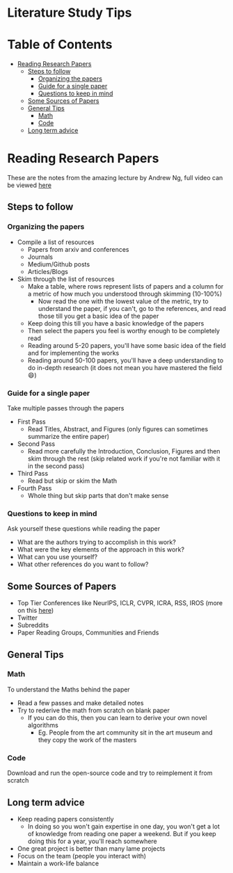 # Literature Study Tips

# Table of Contents

* [Reading Research Papers](#reading-research-papers)
    * [Steps to follow](#steps-to-follow)
        * [Organizing the papers](#organizing-the-papers)
        * [Guide for a single paper](#guide-for-a-single-paper)
        * [Questions to keep in mind](#questions-to-keep-in-mind)
    * [Some Sources of Papers](#some-sources-of-papers)
    * [General Tips](#general-tips)
        * [Math](#math)
        * [Code](#code)
    * [Long term advice](#long-term-advice)

# Reading Research Papers

These are the notes from the amazing lecture by Andrew Ng, full video can be viewed [here](https://www.youtube.com/watch?v=733m6qBH-jI)

## Steps to follow

### Organizing the papers 

- Compile a list of resources
    - Papers from arxiv and conferences
    - Journals
    - Medium/Github posts
    - Articles/Blogs
- Skim through the list of resources
    - Make a table, where rows represent lists of papers and a column for a metric of how much you understood through skimming (10-100%)
    	- Now read the one with the lowest value of the metric, try to understand the paper, if you can't, go to the references, and read those till you get a basic idea of the paper
	- Keep doing this till you have a basic knowledge of the papers
    - Then select the papers you feel is worthy enough to be completely read
    - Reading around 5-20 papers, you'll have some basic idea of the field and for implementing the works
    - Reading around 50-100 papers, you'll have a deep understanding to do in-depth research (it does not mean you have mastered the field :smile:)

### Guide for a single paper 

Take multiple passes through the papers
- First Pass
    - Read Titles, Abstract, and Figures (only figures can sometimes summarize the entire paper)
- Second Pass
    - Read more carefully the Introduction, Conclusion, Figures and then skim through the rest (skip related work if you're not familiar with it in the second pass)
- Third Pass
    - Read but skip or skim the Math
- Fourth Pass
    - Whole thing but skip parts that don't make sense

### Questions to keep in mind

Ask yourself these questions while reading the paper
- What are the authors trying to accomplish in this work? 
- What were the key elements of the approach in this work?
- What can you use yourself?
- What other references do you want to follow?

## Some Sources of Papers

* Top Tier Conferences like NeurIPS, ICLR, CVPR, ICRA, RSS, IROS (more on this [here](https://github.com/IvLabs/resources/tree/master/conferences))
* Twitter
* Subreddits
* Paper Reading Groups, Communities and Friends

## General Tips

### Math

To understand the Maths behind the paper
- Read a few passes and make detailed notes
- Try to rederive the math from scratch on blank paper
    - If you can do this, then you can learn to derive your own novel algorithms
    	- Eg. People from the art community sit in the art museum and they copy the work of the masters

### Code

Download and run the open-source code and try to reimplement it from scratch

## Long term advice

* Keep reading papers consistently
	* In doing so you won't gain expertise in one day, you won't get a lot of knowledge from reading one paper a weekend. But if you keep doing this for a year, you'll reach somewhere
* One great project is better than many lame projects
* Focus on the team (people you interact with)
* Maintain a work-life balance

